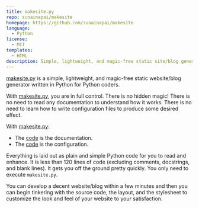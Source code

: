 ```yaml
---
title: makesite.py
repo: sunainapai/makesite
homepage: https://github.com/sunainapai/makesite
language:
  - Python
license:
  - MIT
templates:
  - HTML
description: Simple, lightweight, and magic-free static site/blog generator for Python coders.
---
```


[makesite.py][repo] is a simple, lightweight, and magic-free static
website/blog generator written in Python for Python coders.

With [makesite.py][repo], you are in full control. There is no hidden
magic! There is no need to read any documentation to understand how it
works. There is no need to learn how to write configuration files to
produce some desired effect.

With [makesite.py][repo]:

  - The [code][code] is the documentation.
  - The [code][code] is the configuration.

Everything is laid out as plain and simple Python code for you to read
and enhance. It is less than 120 lines of code (excluding comments,
docstrings, and blank lines). It gets you off the ground pretty quickly.
You only need to execute `makesite.py`.

You can develop a decent website/blog within a few minutes and then you
can begin tinkering with the source code, the layout, and the stylesheet
to customize the look and feel of your website to your satisfaction.

[repo]: https://github.com/sunainapai/makesite
[code]: https://github.com/sunainapai/makesite/blob/master/makesite.py
